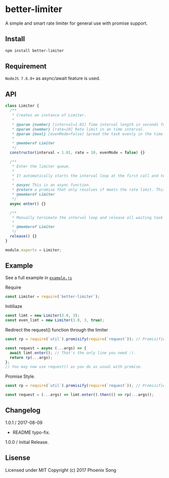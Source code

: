 # better-limiter
A simple and smart rate limiter for general use with promise support.

## Install
```bash
npm install better-limiter
```

## Requirement

`NodeJS 7.6.0+` as async/await feature is used.

## API
```javascript
class Limiter {
  /**
   * Creates an instance of Limiter.
   *
   * @param {number} [interval=1.01] Time interval length in seconds for a rate period.
   * @param {number} [rate=10] Rate limit in an time interval.
   * @param {bool} [evenMode=false] Spread the task evenly in the time interval, resolve a single task for every (interval/rate) second.
   *
   * @memberof Limiter
   */
  constructor(interval = 1.01, rate = 10, evenMode = false) {}

  /**
   * Enter the limiter queue.
   *
   * It automatically starts the interval loop at the first call and terminates the interval loop when no waiting task left.
   *
   * @async This is an async function.
   * @return a promise that only resolves if meets the rate limit. This promise never rejacts.
   * @memberof Limiter
   */
  async enter() {}

  /**
   * Manually ternimate the interval loop and release all waiting task task in the queue.
   *
   * @memberof Limiter
   */
  release() {}
}

module.exports = Limiter;
```

## Example
See a full example in [`example.js`](/example.js)

Require
```javascript
const Limiter = require(`better-limiter`);
```
Initiliaze
```javascript
const limt = new Limiter(3.0, 3);
const even_limt = new Limiter(3.0, 3, true);
```
Redirect the request() function through the limiter
```javascript
const rp = require(`util`).promisify(require(`request`)); // Promisified reqeust()

const request = async (...args) => {
  await limt.enter(); // That's the only line you need :).
  return rp(...args);
};
// You may now use request() as you do as usual with promise.
```
Promise Style.
```javascript
const rp = require(`util`).promisify(require(`request`)); // Promisified reqeust()

const request = (...args) => limt.enter().then(() => rp(...args));
```
## Changelog
1.0.1 / 2017-08-09
  * README typo-fix.

1.0.0 / Initial Release.

## Lisense
Licensed under MIT
Copyright (c) 2017 Phoenix Song
